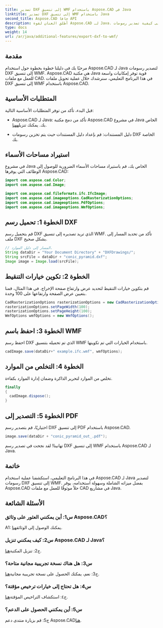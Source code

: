 ```yaml
---
title: تصدير DXF إلى تنسيق WMF باستخدام Aspose.CAD في Java
linktitle: تصدير DXF إلى تنسيق WMF باستخدام Java
second_title: Aspose.CAD جافا API
description: أطلق العنان لقوة Aspose.CAD لـ Java. تعرف على كيفية تصدير رسومات DXF إلى تنسيق WMF بسهولة من خلال برنامجنا التعليمي التفصيلي. قم بتنزيل المكتبة، واتبع دليلنا خطوة بخطوة، وقم برفع مستوى التعامل مع ملفات CAD.
type: docs
weight: 14
url: /ar/java/additional-features/export-dxf-to-wmf/
---
```

## مقدمة

مرحبًا بك في دليلنا خطوة بخطوة حول استخدام Aspose.CAD لـ Java لتصدير رسومات DXF إلى تنسيق WMF. Aspose.CAD هي مكتبة Java قوية توفر إمكانيات واسعة للعمل مع ملفات CAD. في هذا البرنامج التعليمي، سنرشدك خلال عملية تحويل ملفات DXF إلى تنسيق WMF باستخدام Aspose.CAD.

## المتطلبات الأساسية

قبل البدء، تأكد من توفر المتطلبات الأساسية التالية:

-  Aspose.CAD لـ Java: تأكد من دمج مكتبة Aspose.CAD في مشروع Java الخاص بك. يمكنك تنزيله[هنا](https://releases.aspose.com/cad/java/).

- دليل المستندات: قم بإعداد دليل المستندات حيث يتم تخزين رسومات DXF الخاصة بك.

## استيراد مساحات الأسماء

في مشروع Java الخاص بك، قم باستيراد مساحات الأسماء الضرورية للوصول إلى الوظائف التي يوفرها Aspose.CAD:

```java
import com.aspose.cad.Color;
import com.aspose.cad.Image;

import com.aspose.cad.fileformats.ifc.IfcImage;
import com.aspose.cad.imageoptions.CadRasterizationOptions;
import com.aspose.cad.imageoptions.PdfOptions;
import com.aspose.cad.imageoptions.WmfOptions;
```

## الخطوة 1: تحميل رسم DXF

قم بتحميل رسم DXF الذي تريد تصديره إلى تنسيق WMF. تأكد من تحديد المسار إلى ملف DXF بشكل صحيح.

```java
// المسار إلى دليل الموارد.
String dataDir = "Your Document Directory" + "DXFDrawings/";
String srcFile = dataDir + "conic_pyramid.dxf";
Image image = Image.load(srcFile);
```

## الخطوة 2: تكوين خيارات التنقيط

قم بتكوين خيارات التنقيط لتحديد عرض وارتفاع صفحة الإخراج. في هذا المثال، قمنا بتعيين عرض الصفحة وارتفاعها على 100 وحدة.

```java
CadRasterizationOptions rasterizationOptions = new CadRasterizationOptions();
rasterizationOptions.setPageWidth(100);
rasterizationOptions.setPageHeight(100);
WmfOptions wmfOptions = new WmfOptions();
```

## الخطوة 3: احفظ باسم WMF

احفظ رسم DXF الذي تم تحميله بتنسيق WMF باستخدام الخيارات التي تم تكوينها.

```java
cadImage.save(dataDir+" example.ifc.wmf", wmfOptions);
```

## الخطوة 4: التخلص من الموارد

تخلص من الموارد لتحرير الذاكرة وضمان إدارة الموارد بكفاءة.

```java
finally
{
  cadImage.dispose();
}
```

## الخطوة 5: التصدير إلى PDF

اختياريًا، قم بتصدير رسم DXF إلى تنسيق PDF باستخدام Aspose.CAD.

```java
image.save(dataDir + "conic_pyramid_out_.pdf"); 
```

تهانينا! لقد نجحت في تصدير رسم DXF إلى تنسيق WMF باستخدام Aspose.CAD لـ Java.

## خاتمة

في هذا البرنامج التعليمي، استكشفنا عملية استخدام Aspose.CAD لـ Java لتصدير رسومات DXF إلى تنسيق WMF. بفضل ميزاته الشاملة وسهولة استخدامه، يوفر Aspose.CAD حلاً موثوقًا للعمل مع ملفات CAD في مشاريع Java.

## الأسئلة الشائعة

### س1: أين يمكنني العثور على وثائق Aspose.CAD؟

 A1: يمكنك الوصول إلى الوثائق[هنا](https://reference.aspose.com/cad/java/).

### س2: كيف يمكنني تنزيل Aspose.CAD لـ Java؟

 ج2: تنزيل المكتبة[هنا](https://releases.aspose.com/cad/java/).

### س3: هل هناك نسخة تجريبية مجانية متاحة؟

ج3: نعم، يمكنك الحصول على نسخة تجريبية مجانية[هنا](https://releases.aspose.com/).

### س4: هل تحتاج إلى خيارات ترخيص مؤقتة؟

 ج٤: استكشاف التراخيص المؤقتة[هنا](https://purchase.aspose.com/temporary-license/).

### س5: أين يمكنني الحصول على الدعم؟

 ج5: قم بزيارة منتدى دعم Aspose.CAD[هنا](https://forum.aspose.com/c/cad/19).